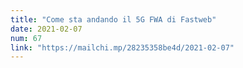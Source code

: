 ```yaml
---
title: "Come sta andando il 5G FWA di Fastweb"
date: 2021-02-07
num: 67
link: "https://mailchi.mp/28235358be4d/2021-02-07"
---
```

